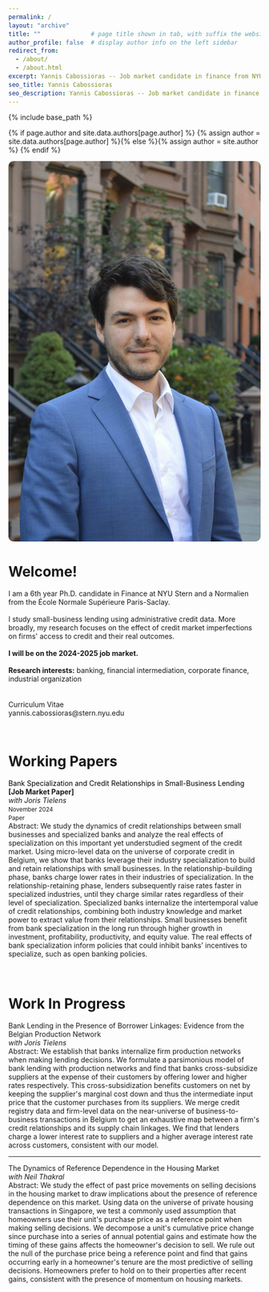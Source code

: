 ```yaml
---
permalink: /
layout: "archive"
title: ""              # page title shown in tab, with suffix the website name, e.g., "Research - Yannis Cabossioras"
author_profile: false  # display author info on the left sidebar
redirect_from: 
  - /about/
  - /about.html
excerpt: Yannis Cabossioras -- Job market candidate in finance from NYU Stern. I work on small-business lending questions. Broadly, my research interest are banking, financial intermediation, corporate finance, industrial organization.
seo_title: Yannis Cabossioras
seo_description: Yannis Cabossioras -- Job market candidate in finance from NYU Stern. I work on small-business lending questions. Broadly, my research interest are banking, financial intermediation, corporate finance, industrial organization.
---
```


{% include base_path %}

{% if page.author and site.data.authors[page.author] %}
  {% assign author = site.data.authors[page.author] %}{% else %}{% assign author = site.author %}
{% endif %}

<div class="container">
    <div class="left-column">
      <img src   = "/images/profile.jpeg"
           alt   = "Yannis Cabossioras"
           title = "Yannis Cabossioras"
           style = "border-radius: 10px;"/>
    </div>
    <div class="right-column">
      <h1 class="adjust-title"> Welcome! </h1>
      <p>
        I am a 6th year Ph.D. candidate in Finance at NYU Stern and a Normalien from the École Normale Supérieure Paris-Saclay.<br>
        <!-- I hold a M.Sc. in Economics from Paris School of Economics and a B.Sc. in Economics from Université Paris 1 Panthéon-Sorbonne. -->
        <br>
        I study small-business lending using administrative credit data. More broadly, my research focuses on the effect of credit market imperfections on firms' access to credit and their real outcomes.<br>
        <br>
        <b>I will be on the 2024-2025 job market.</b><br>
        <br>        
        <b>Research interests:</b> banking, financial intermediation, corporate finance, industrial organization<br>
        <br>
        <!-- In my job market paper, I explore how lenders specialized in certain industries adjust their interest rates over their relationship with small businesses. The invest-harvest behavior observed is consistent with the presence of borrower switching costs and lender holdup power in corporate credit markets.<br> -->
        <br>
        <a href="/files/Cabossioras_CV.pdf" style="text-decoration:none" target="_blank">
          <i class="fas fa-file icon-pad-right"></i>
          Curriculum Vitae
        </a><br>
        <a href="mailto:yannis.cabossioras@stern.nyu.edu" style="text-decoration:none">
          <i class="fas fa-envelope icon-pad-right"></i>
          yannis.cabossioras@stern.nyu.edu
        </a>
      </p>
    </div>
  </div>


<p>
  <br>
  <h1 class="adjust-title"> Working Papers </h1>

  <a href="/files/Cabossioras_JMP.pdf" style="text-decoration:none; color:black;" target="_blank">
    <ti3>Bank Specialization and Credit Relationships in Small-Business Lending</ti3><br>
  </a>
  <b class="color2">[Job Market Paper]</b><br>
  <i>with <a href="https://sites.google.com/view/joris-tielens/homepage" style="text-decoration:none" target="_blank">Joris Tielens</a></i><br>
  <small>November 2024</small><br>
  <small>
    <a href="/files/Cabossioras_JMP.pdf" style="text-decoration:none" target="_blank">
      <i class="fas fa-scroll">           </i> Paper
    </a>
    <!-- <vdiv>|</vdiv>
    <i class="fas fa-magnifying-glass"> </i> Appendix <vdiv>|</vdiv>
    <i class="fas fa-person-chalkboard"></i> Slides   <vdiv>|</vdiv>
    <i class="fas fa-quote-right">      </i> Citation -->
  </small><br>
  <div class="abstract">
    <span>Abstract:</span> We study the dynamics of credit relationships between small businesses and specialized banks and analyze the real effects of specialization on this important yet understudied segment of the credit market. Using micro-level data on the universe of corporate credit in Belgium, we show that banks leverage their industry specialization to build and retain relationships with small businesses. In the relationship-building phase, banks charge lower rates in their industries of specialization. In the relationship-retaining phase, lenders subsequently raise rates faster in specialized industries, until they charge similar rates regardless of their level of specialization. Specialized banks internalize the intertemporal value of credit relationships, combining both industry knowledge and market power to extract value from their relationships. Small businesses benefit from bank specialization in the long run through higher growth in investment, profitability, productivity, and equity value. The real effects of bank specialization inform policies that could inhibit banks’ incentives to specialize, such as open banking policies.
  </div>
  <br>
  <br>
  <h1 class="adjust-title"> Work In Progress </h1>
  <ti3>Bank Lending in the Presence of Borrower Linkages: Evidence from the Belgian Production Network</ti3><br>
  <i>with <a href="https://sites.google.com/view/joris-tielens/homepage" style="text-decoration:none" target="_blank">Joris Tielens</a></i><br>
  <!-- <small>August 2024</small><br> -->
  <div class="abstract">
    <span>Abstract:</span> We establish that banks internalize firm production networks when making lending decisions. We formulate a parsimonious model of bank lending with production networks and find that banks cross-subsidize suppliers at the expense of their customers by offering lower and higher rates respectively. This cross-subsidization benefits customers on net by keeping the supplier's marginal cost down and thus the intermediate input price that the customer purchases from its suppliers. We merge credit registry data and firm-level data on the near-universe of business-to-business transactions in Belgium to get an exhaustive map between a firm's credit relationships and its supply chain linkages. We find that lenders charge a lower interest rate to suppliers and a higher average interest rate across customers, consistent with our model.
  </div>
  <hr>
  <ti3>The Dynamics of Reference Dependence in the Housing Market</ti3><br>
  <i>with <a href="https://neilthakral.github.io/#research" style="text-decoration:none" target="_blank">Neil Thakral</a></i><br>
  <!-- <small>August 2024</small><br> -->
  <div class="abstract">
    <span>Abstract:</span> We study the effect of past price movements on selling decisions in the housing market to draw implications about the presence of reference dependence on this market. Using data on the universe of private housing transactions in Singapore, we test a commonly used assumption that homeowners use their unit's purchase price as a reference point when making selling decisions. We decompose a unit's cumulative price change since purchase into a series of annual potential gains and estimate how the timing of these gains affects the homeowner's decision to sell. We rule out the null of the purchase price being a reference point and find that gains occurring early in a homeowner's tenure are the most predictive of selling decisions. Homeowners prefer to hold on to their properties after recent gains, consistent with the presence of momentum on housing markets.
  </div>
</p>






